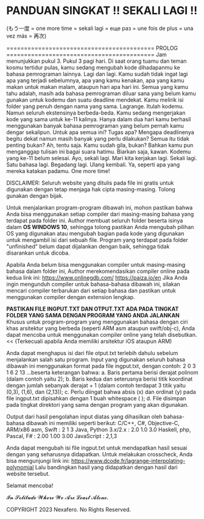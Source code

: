 # PANDUAN SINGKAT !! SEKALI LAGI !!
(もう一度 = one more time = sekali lagi = еще раз = une fois de plus = una vez más = 再次)

========================================== PROLOG ==========================================
Jam menunjukkan pukul 3. Pukul 3 pagi hari. Di saat orang tuamu dan teman kosmu tertidur pulas, kamu sedang mengubah kode dihadapanmu ke bahasa pemrograman lainnya. Lagi dan lagi. Kamu sudah tidak ingat lagi apa yang terjadi sebelumnya, apa yang kamu kenakan, apa yang kamu makan untuk makan malam, ataupun hari apa hari ini. Semua yang kamu tahu adalah, masih ada bahasa pemrograman diluar sana yang belum kamu gunakan untuk kodemu dan suatu deadline mendekat. Kamu melirik isi folder yang penuh dengan nama yang sama. Lagrange. Itulah kodemu. Namun seluruh ekstensinya berbeda-beda. Kamu sedang mengerjakan kode yang sama untuk ke-11 kalinya. Hanya dalam dua hari kamu berhasil menggunakan banyak bahasa pemrograman yang belum pernah kamu dengar sekalipun. Untuk apa semua ini? Tugas apa? Mengapa deadlinenya begitu dekat namun masih banyak yang perlu dilakukan? Semua itu tidak penting bukan? Ah, tentu saja. Kamu sudah gila, bukan? Bahkan kamu pun menganggap tulisan ini bagai suara hatimu. Biarkan saja, kawan. Kodemu yang ke-11 belum selesai. Ayo, sekali lagi. Mari kita kerjakan lagi. Sekali lagi. Satu bahasa lagi. Begadang lagi. Ulang kembali. Ya, seperti apa yang mereka katakan padamu. One more time!

DISCLAIMER: Seluruh website yang ditulis pada file ini gratis untuk digunakan dengan tetap menjaga hak cipta masing-masing. Tolong gunakan dengan bijak.

Untuk menjalankan program-program dibawah ini, mohon pastikan bahwa Anda bisa menggunakan setiap compiler dari masing-masing bahasa yang terdapat pada folder ini. Author membuat seluruh folder beserta isinya dalam **OS WINDOWS 10**, sehingga tolong pastikan Anda mengubah pilihan OS yang digunakan atau mengubah bagian pada kode yang digunakan untuk mengambil isi dari sebuah file. Program yang terdapat pada folder "unfinished" belum dapat dijalankan dengan baik, sehingga tidak disarankan untuk dicoba.

Apabila Anda belum bisa menggunakan compiler untuk masing-masing bahasa dalam folder ini, Author merekomendasikan compiler online pada kedua link ini:
https://www.onlinegdb.com/
https://paiza.io/en
Jika Anda ingin mengunduh compiler untuk bahasa-bahasa dibawah ini, silakan mencari compiler terbarukan dari setiap bahasa dan pastikan untuk menggunakan compiler dengan extension lengkap.

**PASTIKAN FILE INGPUT.TXT DAN OTPUT.TXT ADA PADA TINGKAT FOLDER YANG SAMA DENGAN PROGRAM YANG ANDA JALANKAN**
Khusus untuk program-program yang menggunakan bahasa dengan ciri khas arsitektur yang berbeda (seperti ARM asm ataupun swift/obj-c), Anda dapat mencoba untuk menggunakan compiler online yang telah disebutkan.
<< (Terkecuali apabila Anda memiliki arsitektur iOS ataupun ARM)

Anda dapat menghapus isi dari file otput.txt terlebih dahulu sebelum menjalankan salah satu program. Input yang digunakan seluruh bahasa dibawah ini menggunakan format pada file ingput.txt, dengan contoh:
2
0 3
1 6
2 13
...beserta keterangan bahwa:
a. Baris pertama berisi derajat polinom (dalam contoh yaitu 2);
b. Baris kedua dan seterusnya berisi titik koordinat dengan jumlah sebanyak derajat + 1 (dalam contoh terdapat 3 titik yaitu (0,3), (1,6), dan (2,13));
c. Perlu diingat bahwa absis (x) dan ordinat (y) pada file ingput.txt dipisahkan dengan 1 buah whitespace ( );
d. File disimpan pada tingkat direktori yang sama dengan program yang akan digunakan.

Output dari hasil pengolahan input diatas yang dihasilkan oleh bahasa-bahasa dibawah ini memiliki seperti berikut:
C/C++, C#, Objective-C, ARM/x86 asm, Swift :
2 1 3
Java, Python 3.x/2.x :
2.0 1.0 3.0
Haskell, php, Pascal, F# :
2.00 1.00 3.00
JavaScript :
2,1,3

Anda dapat mengubah isi file ingput.txt untuk mendapatkan hasil sesuai dengan yang seharusnya didapatkan. Untuk melakukan crosscheck, Anda bisa mengunjungi link ini:
https://www.dcode.fr/lagrange-interpolating-polynomial
Lalu bandingkan hasil yang didapatkan dengan hasil dari website tersebut.

Selamat mencoba!

𝓘𝓷 𝓢𝓸𝓵𝓲𝓽𝓾𝓭𝓮 𝓦𝓱𝓮𝓻𝓮 𝓦𝓮 𝓐𝓻𝓮 𝓛𝓮𝓪𝓼𝓽 𝓐𝓵𝓸𝓷𝓮.

COPYRIGHT 2023 Nexafero. No Rights Reserved.